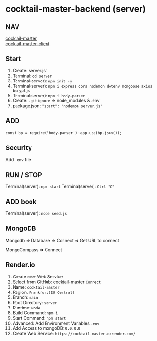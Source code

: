 # cocktail-master-backend (server)

## NAV

[cocktail-master](https://github.com/VMO2020/cocktail-master)  
[cocktail-master-client](https://github.com/VMO2020/cocktail-master/blob/main/client/FRONTEND.md)  

## Start

1. Create: server.js`
2. Terminal: `cd server`
3. Terminal(server): `npm init -y`
4. Terminal(server): `npm i express cors nodemon dotenv mongoose axios bcryptjs`
5. Terminal(server): `npm i body-parser`
6. Create: `.gitignore` => node_modules & .env
7. package.json: `"start": "nodemon server.js"`

## ADD

`const bp = require('body-parser');`
`app.use(bp.json());`

## Security

Add `.env` file

## RUN / STOP

Terminal(server): `npm start`
Terminal(server): `Ctrl "C"`

## ADD book

Terminal(server): `node seed.js`

## MongoDB

Mongodb => Database => Connect => Get URL to connect

MongoCompass => Connect

## Render.io

1. Create `New+` Web Service
2. Select from GitHub:  cocktail-master `Connect`
3. Name: `cocktail-master`
4. Region: `Frankfurt(EU Central)`
5. Branch: `main`
6. Root Directory: `server`
7. Runtime: `Node`
8. Build Command: `npm i`
9. Start Command: `npm start`
10. Advanced: Add Environment Variables `.env`
11. Add Access to mongoDB: `0.0.0.0`
12. Create Web Service: `https://cocktail-master.onrender.com/`
